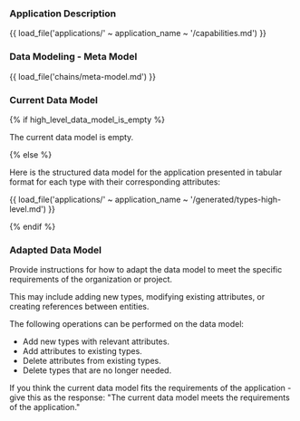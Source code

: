 ### Application Description

{{ load_file('applications/' ~ application_name ~ '/capabilities.md') }}

### Data Modeling - Meta Model

{{ load_file('chains/meta-model.md') }}

### Current Data Model

{% if high_level_data_model_is_empty %}

The current data model is empty.

{% else %}

Here is the structured data model for the application presented in tabular format for each type with their corresponding attributes:

{{ load_file('applications/' ~ application_name ~ '/generated/types-high-level.md') }}

{% endif %}

### Adapted Data Model

Provide instructions for how to adapt the data model to meet the specific requirements of the organization or project. 

This may include adding new types, modifying existing attributes, or creating references between entities.

The following operations can be performed on the data model:
* Add new types with relevant attributes.
* Add attributes to existing types.
* Delete attributes from existing types.
* Delete types that are no longer needed.

If you think the current data model fits the requirements of the application - give this as the response: "The current data model meets the requirements of the application."